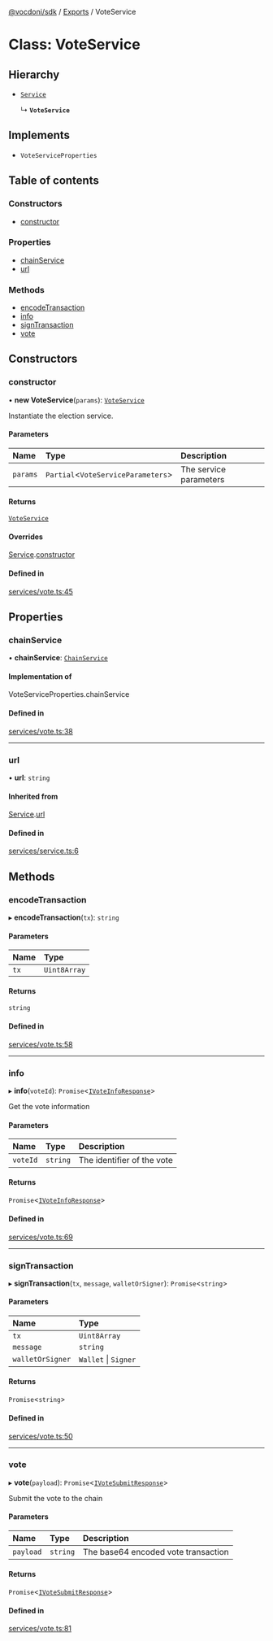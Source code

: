 [@vocdoni/sdk](/sdk) / [Exports](../modules.md) / VoteService

# Class: VoteService

## Hierarchy

- [`Service`](Service.md)

  ↳ **`VoteService`**

## Implements

- `VoteServiceProperties`

## Table of contents

### Constructors

- [constructor](VoteService.md#constructor)

### Properties

- [chainService](VoteService.md#chainservice)
- [url](VoteService.md#url)

### Methods

- [encodeTransaction](VoteService.md#encodetransaction)
- [info](VoteService.md#info)
- [signTransaction](VoteService.md#signtransaction)
- [vote](VoteService.md#vote)

## Constructors

### constructor

• **new VoteService**(`params`): [`VoteService`](VoteService.md)

Instantiate the election service.

#### Parameters

| Name | Type | Description |
| :------ | :------ | :------ |
| `params` | `Partial`\<`VoteServiceParameters`\> | The service parameters |

#### Returns

[`VoteService`](VoteService.md)

#### Overrides

[Service](Service.md).[constructor](Service.md#constructor)

#### Defined in

[services/vote.ts:45](https://github.com/vocdoni/vocdoni-sdk/blob/0a4464c/src/services/vote.ts#L45)

## Properties

### chainService

• **chainService**: [`ChainService`](ChainService.md)

#### Implementation of

VoteServiceProperties.chainService

#### Defined in

[services/vote.ts:38](https://github.com/vocdoni/vocdoni-sdk/blob/0a4464c/src/services/vote.ts#L38)

___

### url

• **url**: `string`

#### Inherited from

[Service](Service.md).[url](Service.md#url)

#### Defined in

[services/service.ts:6](https://github.com/vocdoni/vocdoni-sdk/blob/0a4464c/src/services/service.ts#L6)

## Methods

### encodeTransaction

▸ **encodeTransaction**(`tx`): `string`

#### Parameters

| Name | Type |
| :------ | :------ |
| `tx` | `Uint8Array` |

#### Returns

`string`

#### Defined in

[services/vote.ts:58](https://github.com/vocdoni/vocdoni-sdk/blob/0a4464c/src/services/vote.ts#L58)

___

### info

▸ **info**(`voteId`): `Promise`\<[`IVoteInfoResponse`](../interfaces/IVoteInfoResponse.md)\>

Get the vote information

#### Parameters

| Name | Type | Description |
| :------ | :------ | :------ |
| `voteId` | `string` | The identifier of the vote |

#### Returns

`Promise`\<[`IVoteInfoResponse`](../interfaces/IVoteInfoResponse.md)\>

#### Defined in

[services/vote.ts:69](https://github.com/vocdoni/vocdoni-sdk/blob/0a4464c/src/services/vote.ts#L69)

___

### signTransaction

▸ **signTransaction**(`tx`, `message`, `walletOrSigner`): `Promise`\<`string`\>

#### Parameters

| Name | Type |
| :------ | :------ |
| `tx` | `Uint8Array` |
| `message` | `string` |
| `walletOrSigner` | `Wallet` \| `Signer` |

#### Returns

`Promise`\<`string`\>

#### Defined in

[services/vote.ts:50](https://github.com/vocdoni/vocdoni-sdk/blob/0a4464c/src/services/vote.ts#L50)

___

### vote

▸ **vote**(`payload`): `Promise`\<[`IVoteSubmitResponse`](../interfaces/IVoteSubmitResponse.md)\>

Submit the vote to the chain

#### Parameters

| Name | Type | Description |
| :------ | :------ | :------ |
| `payload` | `string` | The base64 encoded vote transaction |

#### Returns

`Promise`\<[`IVoteSubmitResponse`](../interfaces/IVoteSubmitResponse.md)\>

#### Defined in

[services/vote.ts:81](https://github.com/vocdoni/vocdoni-sdk/blob/0a4464c/src/services/vote.ts#L81)
